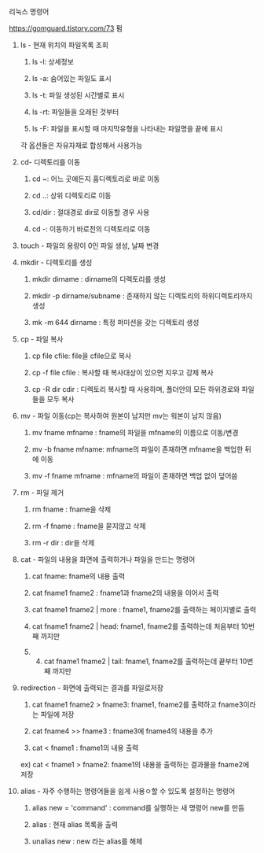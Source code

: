 

리눅스 명령어

https://gomguard.tistory.com/73 펌



1. ls - 현재 위치의 파일목록 조회

   1) ls -l: 상세정보

   2) ls -a: 숨어있는 파일도 표시

   3) ls -t: 파일 생성된 시간별로 표시

   4) ls -rt: 파일들을 오래된 것부터

   5) ls -F: 파일을 표시할 때 마지막유형을 나타내는 파일명을 끝에 표시

   각 옵션들은 자유자재로 합성해서 사용가능

   

2. cd- 디렉토리를 이동

   1) cd ~: 어느 곳에든지 홈디렉토리로 바로 이동

   2) cd ..: 상위 디렉토리로 이동

   3) cd/dir : 절대경로 dir로 이동할 경우 사용

   4) cd -: 이동하기 바로전의 디렉토리로 이동

3. touch - 파일의 용량이 0인 파일 생성, 날짜 변경

4. mkdir - 디렉토리를 생성

   1) mkdir dirname : dirname의 디렉토리를 생성

   2) mkdir -p dirname/subname : 존재하지 않는 디렉토리의 하위디렉토리까지 생성

   3) mk -m 644 dirname : 특정 퍼미션을 갖는 디렉토리 생성

5. cp - 파일 복사
   1) cp file cfile: file을 cfile으로 복사

   2) cp -f file cfile : 복사할 때 복사대상이 있으면 지우고 강제 복사

   3) cp -R dir cdir : 디렉토리 복사할 때 사용하며, 폴더안의 모든 하위경로와 파일들을 모두 복사

6. mv - 파일 이동(cp는 복사하여 원본이 남지만 mv는 워본이 남지 않음)

   1) mv fname mfname : fname의 파일을 mfname의 이름으로 이동/변경

   2) mv -b fname mfname: mfname의 파일이 존재하면 mfname을 백업한 뒤에 이동

   3) mv -f fname mfname : mfname의 파일이 존재하면 백업 없이 덮어씀

7. rm - 파일 제거

   1) rm fname : fname을 삭제

   2) rm -f fname : fname을 묻지않고 삭제

   3) rm -r dir : dir을 삭제

8. cat - 파일의 내용을 화면에 출력하거나 파일을 만드는 명령어

   1) cat fname: fname의 내용 출력

   2) cat fname1 fname2 : fname1과 fname2의 내용을 이어서 출력

   3) cat fname1 fname2 | more : fname1, fname2를 출력하는 페이지별로 출력

   4) cat fname1 fname2 | head: fname1, fname2를 출력하는데 처음부터 10번째 까지만

   5) 4) cat fname1 fname2 | tail: fname1, fname2를 출력하는데 끝부터 10번째 까지만

9. redirection - 화면에 출력되는 결과를 파일로저장

   1) cat fname1 fname2 > fname3: fname1, fname2를 출력하고 fname3이라는 파일에 저장

   2) cat fname4 >> fname3 : fname3에 fname4의 내용을 추가

   3) cat < fname1 : fname1의 내용 출력

   ex) cat < fname1 > fname2: fname1의 내용을 출력하는 결과물을 fname2에 저장

10. alias - 자주 수행하는 명령어들을 쉽게 사용ㅇ할 수 있도록 설정하는 명령어

    1) alias new = 'command' : command를 실행하는 새 명령어 new를 만듬

    2) alias : 현재 alias 목록을 출력

    3) unalias new : new 라는 alias를 해체